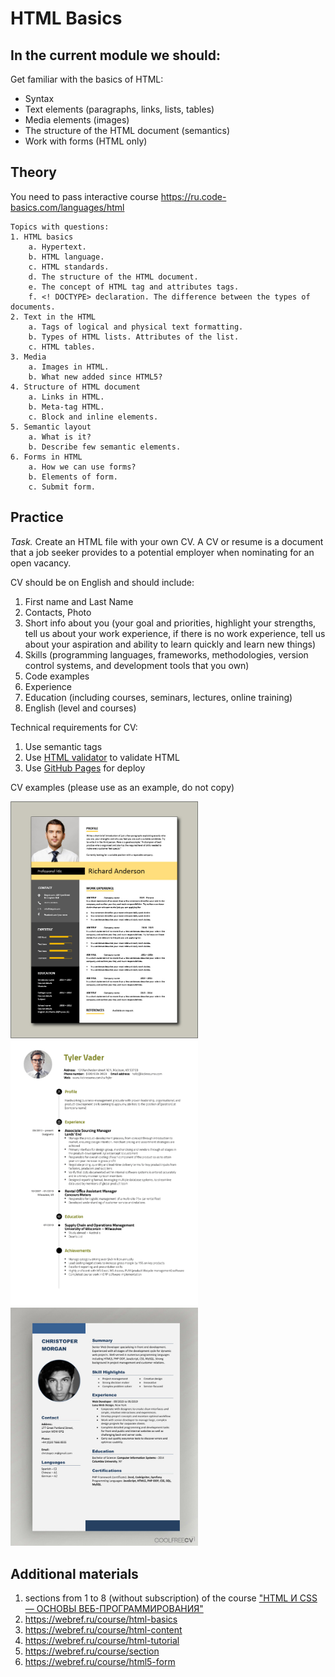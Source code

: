 # HTML Basics
## In the current module we should:
Get familiar with the basics of HTML:
- Syntax
- Text elements (paragraphs, links, lists, tables)
- Media elements (images)
- The structure of the HTML document (semantics)
- Work with forms (HTML only)

## Theory
  You need to pass interactive course https://ru.code-basics.com/languages/html

    Topics with questions:
    1. HTML basics
        a. Hypertext.
        b. HTML language.
        c. HTML standards.
        d. The structure of the HTML document.
        e. The concept of HTML tag and attributes tags.
        f. <! DOCTYPE> declaration. The difference between the types of documents.
    2. Text in the HTML
        a. Tags of logical and physical text formatting.
        b. Types of HTML lists. Attributes of the list.
        c. HTML tables.
    3. Media
        a. Images in HTML.
        b. What new added since HTML5?
    4. Structure of HTML document
        a. Links in HTML.
        b. Meta-tag HTML.
        c. Block and inline elements.
    5. Semantic layout
        a. What is it?
        b. Describe few semantic elements.
    6. Forms in HTML
        a. How we can use forms?
        b. Elements of form.
        c. Submit form.


## Practice
*Task.* Create an HTML file with your own CV. A CV or resume is a document that a job seeker provides to a potential employer when nominating for an open vacancy.

CV should be on English and should include:
1. First name and Last Name
2. Contacts, Photo
3. Short info about you (your goal and priorities, highlight your strengths, tell us about your work experience, if there is no work experience, tell us about your aspiration and ability to learn quickly and learn new things)
4. Skills (programming languages, frameworks, methodologies, version control systems, and development tools that you own)
5. Code examples
6. Experience
7. Education (including courses, seminars, lectures, online training)
8. English (level and courses)

Technical requirements for CV:
1. Use semantic tags
2. Use [HTML validator](https://validator.w3.org/) to validate HTML
3. Use [GitHub Pages](https://pages.github.com/) for deploy

CV examples (please use as an example, do not copy)
<div>
    <img src="../../assets/CV-1.png" alt="example" width="300"/>
    <img src="../../assets/CV-3.png" alt="example" width="300"/>
    <img src="../../assets/CV-2.png" alt="example" width="300"/>
</div>

## Additional materials
1. sections from 1 to 8 (without subscription) of the course ["HTML И CSS — ОСНОВЫ ВЕБ-ПРОГРАММИРОВАНИЯ"](https://codebra.ru/ru/courses/html-css-base)
2. https://webref.ru/course/html-basics
3. https://webref.ru/course/html-content
4. https://webref.ru/course/html-tutorial
5. https://webref.ru/course/section
6. https://webref.ru/course/html5-form

